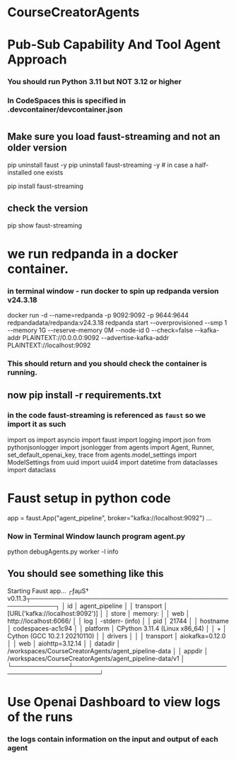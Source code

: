# CourseCreatorAgents

# Pub-Sub Capability And Tool Agent Approach

### You should run Python 3.11 but NOT 3.12 or higher

### In CodeSpaces this is specified in .devcontainer/devcontainer.json

#

## Make sure you load faust-streaming and not an older version

pip uninstall faust -y
pip uninstall faust-streaming -y # in case a half-installed one exists

pip install faust-streaming

## check the version

pip show faust-streaming

# we run redpanda in a docker container.

### in terminal window - run docker to spin up redpanda version v24.3.18

docker run -d --name=redpanda -p 9092:9092 -p 9644:9644 redpandadata/redpanda:v24.3.18 redpanda start --overprovisioned --smp 1 --memory 1G --reserve-memory 0M --node-id 0 --check=false --kafka-addr PLAINTEXT://0.0.0.0:9092 --advertise-kafka-addr PLAINTEXT://localhost:9092

### This should return and you should check the container is running.

## now pip install -r requirements.txt

### in the code faust-streaming is referenced as `faust` so we import it as such

import os
import asyncio
import faust
import logging
import json
from pythonjsonlogger import jsonlogger
from agents import Agent, Runner, set_default_openai_key, trace
from agents.model_settings import ModelSettings
from uuid import uuid4
import datetime
from dataclasses import dataclass

# Faust setup in python code

app = faust.App("agent_pipeline", broker="kafka://localhost:9092")
...

### Now in Terminal Window launch program agent.py

python debugAgents.py worker -l info

## You should see something like this

Starting Faust app...
┌ƒaµS† v0.11.3┬────────────────────────────────────────────────────────┐
│ id │ agent_pipeline │
│ transport │ [URL('kafka://localhost:9092')] │
│ store │ memory: │
│ web │ http://localhost:6066/ │
│ log │ -stderr- (info) │
│ pid │ 21744 │
│ hostname │ codespaces-ac1c94 │
│ platform │ CPython 3.11.4 (Linux x86_64) │
│ + │ Cython (GCC 10.2.1 20210110) │
│ drivers │ │
│ transport │ aiokafka=0.12.0 │
│ web │ aiohttp=3.12.14 │
│ datadir │ /workspaces/CourseCreatorAgents/agent_pipeline-data │
│ appdir │ /workspaces/CourseCreatorAgents/agent_pipeline-data/v1 │
└─────────────┴────────────────────────────────────────────────────────┘

# Use Openai Dashboard to view logs of the runs

### the logs contain information on the input and output of each agent

